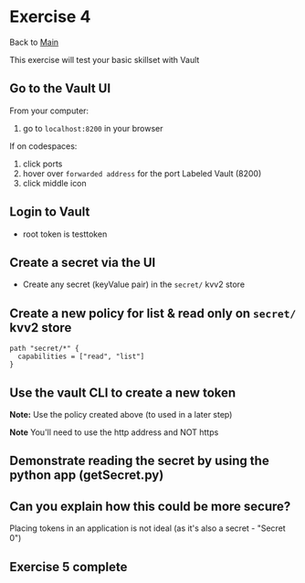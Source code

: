 # Exercise 4

Back to [Main](../README.md)

This exercise will test your basic skillset with Vault

## Go to the Vault UI

From your computer:

1. go to `localhost:8200` in your browser

If on codespaces:

1. click ports
1. hover over `forwarded address` for the port Labeled Vault (8200)
1. click middle icon

## Login to Vault

- root token is testtoken

## Create a secret via the UI

- Create any secret (keyValue pair) in the `secret/` kvv2 store

## Create a new policy for list & read only on `secret/` kvv2 store

```hcl
path "secret/*" {
  capabilities = ["read", "list"]
}
```

## Use the vault CLI to create a new token
**Note:** Use the policy created above (to used in a later step)

**Note** You'll need to use the http address and NOT https

## Demonstrate reading the secret by using the python app (getSecret.py)

## Can you explain how this could be more secure? 
Placing tokens in an application is not ideal (as it's also a secret - "Secret 0")

## Exercise 5 complete
